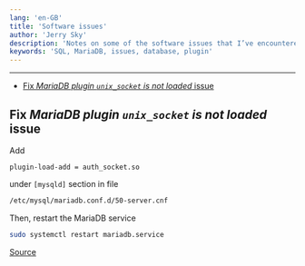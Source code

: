 ```yaml
---
lang: 'en-GB'
title: 'Software issues'
author: 'Jerry Sky'
description: 'Notes on some of the software issues that I’ve encountered.'
keywords: 'SQL, MariaDB, issues, database, plugin'
---
```


---

- [Fix *MariaDB plugin `unix_socket` is not loaded* issue](#fix-mariadb-plugin-unix_socket-is-not-loaded-issue)

## Fix *MariaDB plugin `unix_socket` is not loaded* issue

Add

```config
plugin-load-add = auth_socket.so
```

under `[mysqld]` section in file

```bash
/etc/mysql/mariadb.conf.d/50-server.cnf
```

Then, restart the MariaDB service

```bash
sudo systemctl restart mariadb.service
```

[Source](https://websiteforstudents.com/fix-mariadb-plugin-unix_socket-is-not-loaded-error-on-ubuntu-17-04-17-10/)

